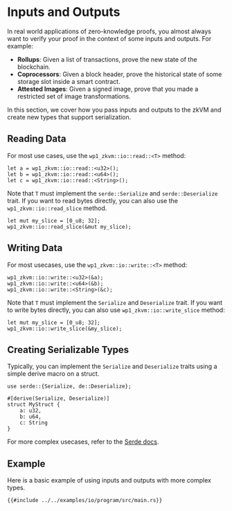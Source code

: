 # Inputs and Outputs

In real world applications of zero-knowledge proofs, you almost always want to verify your proof in the context of some inputs and outputs. For example:
- **Rollups**: Given a list of transactions, prove the new state of the blockchain.
- **Coprocessors**: Given a block header, prove the historical state of some storage slot inside a smart contract.
- **Attested Images**: Given a signed image, prove that you made a restricted set of image transformations.

In this section, we cover how you pass inputs and outputs to the zkVM and create new types that support serialization.

## Reading Data

For most use cases, use the `wp1_zkvm::io::read::<T>` method:

```rust,noplayground
let a = wp1_zkvm::io::read::<u32>();
let b = wp1_zkvm::io::read::<u64>();
let c = wp1_zkvm::io::read::<String>();
```

Note that `T` must implement the `serde::Serialize` and `serde::Deserialize` trait. If you want to read bytes directly, you can also use the `wp1_zkvm::io::read_slice` method.

```rust,noplayground
let mut my_slice = [0_u8; 32];
wp1_zkvm::io::read_slice(&mut my_slice);
```

## Writing Data

For most usecases, use the `wp1_zkvm::io::write::<T>` method:

```rust,noplayground
wp1_zkvm::io::write::<u32>(&a);
wp1_zkvm::io::write::<u64>(&b);
wp1_zkvm::io::write::<String>(&c);
```

Note that `T` must implement the `Serialize` and `Deserialize` trait.  If you want to write bytes directly, you can also use `wp1_zkvm::io::write_slice` method:

```rust,noplayground
let mut my_slice = [0_u8; 32];
wp1_zkvm::io::write_slice(&my_slice);
```

## Creating Serializable Types

Typically, you can implement the `Serialize` and `Deserialize` traits using a simple derive macro on a struct.
```rust,noplayground
use serde::{Serialize, de::Deserialize};

#[derive(Serialize, Deserialize)]
struct MyStruct {
    a: u32,
    b: u64,
    c: String
}
```

For more complex usecases, refer to the [Serde docs](https://serde.rs/).

## Example

Here is a basic example of using inputs and outputs with more complex types.

```rust,noplayground
{{#include ../../examples/io/program/src/main.rs}}
```